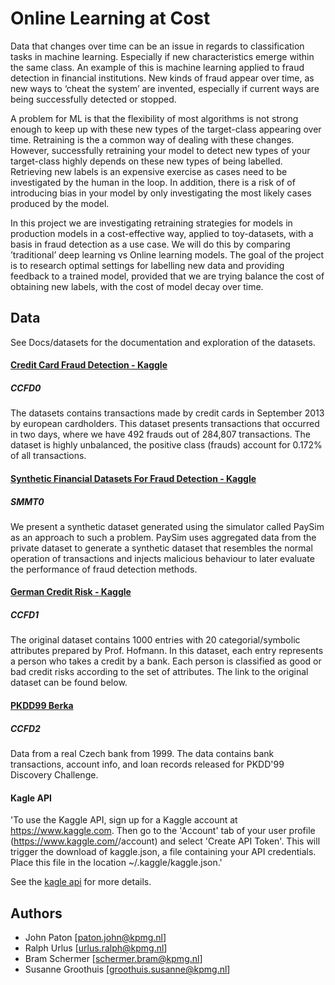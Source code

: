 # Online Learning at Cost
Data that changes over time can be an issue in regards to classification tasks in machine learning. Especially if new characteristics emerge within the same class. An example of this is machine learning applied to fraud detection in financial institutions. New kinds of fraud appear over time, as new ways to ‘cheat the system’ are invented, especially if current ways are being successfully detected or stopped.

A problem for ML is that the flexibility of most algorithms is not strong enough to keep up with these new types of the target-class appearing over time. Retraining is the a common way of dealing with these changes. However, successfully retraining your model to detect new types of your target-class highly depends on these new types of being labelled. Retrieving new labels is an expensive exercise as cases need to be investigated by the human in the loop. In addition, there is a risk of of introducing bias in your model by only investigating the most likely cases produced by the model.

In this project we are investigating retraining strategies for models in production models in a cost-effective way, applied to toy-datasets, with a basis in fraud detection as a use case. We will do this by comparing ’traditional’ deep learning vs Online learning models. The goal of the project is to research optimal settings for labelling new data and providing feedback to a trained model, provided that we are trying balance the cost of obtaining new labels, with the cost of model decay over time.

## Data
See Docs/datasets for the documentation and exploration of the datasets.

#### [Credit Card Fraud Detection - Kaggle](https://www.kaggle.com/mlg-ulb/creditcardfraud)
##### CCFD0
The datasets contains transactions made by credit cards in September 2013 by european cardholders. This dataset presents transactions that occurred in two days, where we have 492 frauds out of 284,807 transactions. The dataset is highly unbalanced, the positive class (frauds) account for 0.172% of all transactions.

#### [Synthetic Financial Datasets For Fraud Detection - Kaggle](https://www.kaggle.com/ntnu-testimon/paysim1)
##### SMMT0
We present a synthetic dataset generated using the simulator called PaySim as an approach to such a problem. PaySim uses aggregated data from the private dataset to generate a synthetic dataset that resembles the normal operation of transactions and injects malicious behaviour to later evaluate the performance of fraud detection methods.

#### [German Credit Risk - Kaggle](https://www.kaggle.com/uciml/german-credit)
##### CCFD1

The original dataset contains 1000 entries with 20 categorial/symbolic attributes prepared by Prof. Hofmann. In this dataset, each entry represents a person who takes a credit by a bank. Each person is classified as good or bad credit risks according to the set of attributes. The link to the original dataset can be found below.

#### [PKDD99 Berka](http://lisp.vse.cz/pkdd99/berka.htm)
##### CCFD2
Data from a real Czech bank from 1999. The data contains bank transactions, account info, and loan records released for PKDD'99 Discovery Challenge.


#### Kagle API
'To use the Kaggle API, sign up for a Kaggle account at https://www.kaggle.com. Then go to the 'Account' tab of your user profile (https://www.kaggle.com/<username>/account)
and select 'Create API Token'. This will trigger the download of kaggle.json, a file containing your API credentials. Place this file in the location ~/.kaggle/kaggle.json.'

See the [kagle api](https://github.com/Kaggle/kaggle-api) for more details.

## Authors
* John Paton [paton.john@kpmg.nl]
* Ralph Urlus [urlus.ralph@kpmg.nl]
* Bram Schermer [schermer.bram@kpmg.nl]
* Susanne Groothuis [groothuis.susanne@kpmg.nl]
